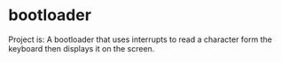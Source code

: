 # bootloader
Project is: A bootloader that uses interrupts to read a character form the keyboard then displays it on the screen.
